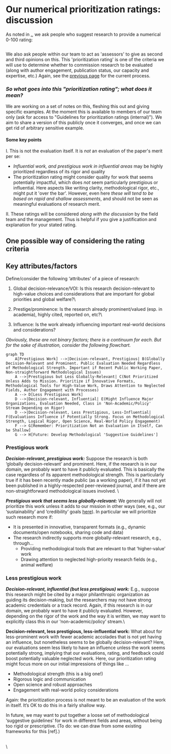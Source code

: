 # Our numerical prioritization ratings: discussion

As noted in [.](./ "mention"), we ask people who suggest research to provide a numerical 0-100 rating:

<figure><img src="https://lh7-us.googleusercontent.com/3FPOf56LHxTq0TwvrKrfJbkB0GorNNl3olUniyzicByqrKQ-Z-by4pqEQTzcTs07oOyQV_-iIABurM0pH8Sot37zRa7E-140pCGrTUsTA6qecIKkJz_CKRIx9sNLsWd2MhkOxAMwxSA34JNA-VCVi-E" alt=""><figcaption></figcaption></figure>

We also ask people within our team to act as 'assessors' to give as second and third opinions on this.  This 'prioritization rating' is one of the criteria we will use to determine whether to commission research to be evaluated (along with author engagement, publication status, our capacity and expertise, etc.)  Again, see the [previous page](./) for the current process.



### _**So what goes into this "prioritization rating"; what does it mean?**_&#x20;

We are working on a set of notes on this,  fleshing this out and giving specific examples. At the moment this is available to members of our team only (ask for access to "Guidelines for prioritization ratings (internal)"). We aim to share a version of this publicly once it converges, and once we can get rid of arbitrary sensitive example.&#x20;

#### Some key points

I. This is not the evaluation itself. It is _not_ an evaluation of the paper's merit per se:

* _Influential work, and prestigious work in influential areas_ may be highly prioritized regardless of its rigor and quality
* The prioritization rating might consider quality for work that seems potentially impactful, which does _not_ seem particularly prestigious or influential. Here aspects like writing clarity, methodological rigor, etc., might put it 'over the bar'. However, even here _these will tend to be based on rapid and shallow assessments_, and should not be seen as meaningful evaluations of research merit.

II. These ratings will be considered _along with the discussion_ by the field team and the management. Thus is helpful if you give a justification and explanation for your stated rating.



## One possible way of considering the rating criteria

## Key attributes/factors

Define/consider the following ‘attributes’ of a piece of research:

1. Global decision-relevance/VOI: Is this research decision-relevant to high-value choices and considerations that are important for global priorities and global welfare?\

2. Prestige/prominence: Is the research already prominent/valued (esp. in academia), highly cited, reported on,  etc?\

3. Influence: Is the work already influencing important real-world decisions and considerations?

_Obviously, these are not binary factors; there is a continuum for each. But for the sake of illustration, consider the following flowchart._

```mermaid
graph TD
    A[Prestigious Work] -->|Decision-relevant, Prestigious| B(Globally Decision-Relevant and Prominent. Public Evaluation Needed Regardless of Methodological Strength. Important if Recent Public Working Paper, Non-straightforward Methodological Issues)
    A -->|Prestigious but Less Globally-Relevant| C(Not Prioritized Unless Adds to Mission. Prioritize if Innovative Formats, Methodological Tools for High-Value Work, Draws Attention to Neglected Fields, Author Engagement with Processes)
    A --> D[Less Prestigious Work]
    D -->|Decision-relevant, Influential| E(Might Influence Major Organizations, Evaluation Needed, Class in 'Non-Academic/Policy' Stream Depending on Rigor)
    D -->|Decision-relevant, Less Prestigious, Less-Influential| F(Evaluations Influence if Potentially Strong. Focus on Methodological Strength, Logical Rigor, Open Science, Real-World Policy Engagement)
    F --> G[Remember: Prioritization Not an Evaluation in Itself, Can be Shallow]
    G --> H[Future: Develop Methodological 'Suggestive Guidelines']

```

### Prestigious work

_**Decision-relevant, prestigious work:**_ Suppose the research is both ‘globally decision-relevant’ and prominent. Here, if the research is in our domain, we probably want to have it publicly evaluated. This is basically the case regardless of its apparent methodological strength. This is particularly true if it has been recently made public (as a working paper), if it has not yet been published in a highly-respected peer-reviewed journal, and if there are non-straightforward methodological issues involved. \


_**Prestigious work that seems less globally-relevant:**_ We generally will not prioritize this work unless it adds to our mission in other ways (see, e.g., our ‘sustainability’ and ‘credibility’ goals [here](https://globalimpact.gitbook.io/the-unjournal-project-and-communication-space/policies-projects-evaluation-workflow/considering-projects/what-research-to-target#b.-sustainability-funding-support-participation)). In particular we will prioritize such research more if:

* It is presented in innovative, transparent formats (e.g.,  dynamic documents/open notebooks, sharing code and data)
* The research indirectly supports more globally-relevant research, e.g., through…&#x20;
  * Providing methodological tools that are relevant to that ‘higher-value’ work
  * Drawing attention to neglected high-priority research fields (e.g., animal welfare)

### Less prestigious work

_**Decision-relevant, influential (but less prestigious) work:**_ E.g., suppose this research might be cited by a major philanthropic organization as guiding its decision-making, but the researchers may not have strong academic credentials or a track record. Again, if this research is in our domain, we probably want to have it publicly evaluated. However, depending on the rigor of the work and the way it is written, we may want to explicitly class this in our ‘non-academic/policy’ stream.\


**Decision-relevant, less prestigious, less-influential work:** What about for less-prominent work with fewer academic accolades that is not yet having an influence, but nonetheless seems to be globally decision-relevant? Here, our evaluations seem less likely to have an influence unless the work seems potentially strong, implying that our evaluations, rating, and feedback could boost potentially valuable neglected work. Here, our prioritization rating might focus more on our initial impressions of things like …&#x20;

* Methodological strength (this is a big one!)
* Rigorous logic and communication
* Open science and robust approaches
* Engagement with real-world policy considerations

Again: the prioritization process is not meant to be an evaluation of the work in itself. It’s OK to do this in a fairly shallow way.&#x20;

In future, we may want to put together a loose set of methodological ‘suggestive guidelines’ for work in different fields and areas, without being too rigid or prescriptive. (To do: we can draw from some existing frameworks for this \[ref].)



&#x20;





\
\
